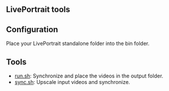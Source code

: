 LivePortrait tools
---

## Configuration

Place your LivePortrait standalone folder into the bin folder.

## Tools

- [run.sh](run.sh): Synchronize and place the videos in the output folder.
- [sync.sh](sync.sh): Upscale input videos and synchronize.
